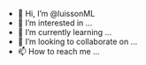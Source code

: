 - 👋 Hi, I’m @luissonML
- 👀 I’m interested in ...
- 🌱 I’m currently learning ...
- 💞️ I’m looking to collaborate on ...
- 📫 How to reach me ...

<!---
luissonML/luissonML is a ✨ special ✨ repository because its `README.md` (this file) appears on your GitHub profile.
You can click the Preview link to take a look at your changes.
--->
